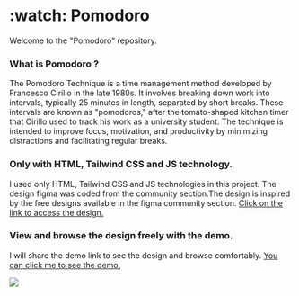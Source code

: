 <h1>:watch: Pomodoro</h1>
<p>Welcome to the "Pomodoro" repository. </p>

<h3>What is Pomodoro ?</h3>
<p>The Pomodoro Technique is a time management method developed by Francesco Cirillo in the late 1980s. It involves breaking down work into intervals, typically 25 minutes in length, separated by short breaks. These intervals are known as "pomodoros," after the tomato-shaped kitchen timer that Cirillo used to track his work as a university student. The technique is intended to improve focus, motivation, and productivity by minimizing distractions and facilitating regular breaks.</p>

<h3>Only with HTML, Tailwind CSS and JS technology.</h3>
<p>I used only HTML, Tailwind CSS and JS technologies in this project. The design figma was coded from the community section.The design is inspired by the free designs available in the figma community section.  <a href="https://www.figma.com/file/qMYPA5dDCNNAxQoAseM4m6/TODO-(Community)?node-id=37%3A415&t=ASrlDPEmoni3aCyu-1" target="_blank">Click on the link to access the design.</a></p> 

<h3>View and browse the design freely with the demo.</h3>
<p>I will share the demo link to see the design and browse comfortably. <a href="https://pomodoro-cemtatli.vercel.app/" target="_blank">You can click me to see the demo.</a></p>

<img src="https://i.hizliresim.com/rb4v16z.png">
